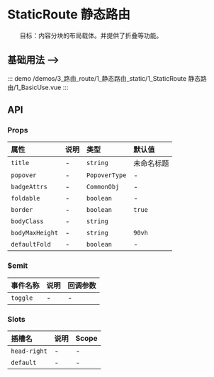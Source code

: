 # StaticRoute 静态路由

&emsp;&emsp;目标：内容分块的布局载体。并提供了折叠等功能。
## 基础用法 -->



::: demo 
/demos/3_路由_route/1_静态路由_static/1_StaticRoute 静态路由/1_BasicUse.vue
:::


## API 

### Props

|属性|说明|类型|默认值|
|:---|:---|:---|:---|
|`title`|-|`string`|未命名标题|
|`popover`|-|`PopoverType`|-|
|`badgeAttrs`|-|`CommonObj`|-|
|`foldable`|-|`boolean`|-|
|`border`|-|`boolean`|`true`|
|`bodyClass`|-|`string`||
|`bodyMaxHeight`|-|`string`|`90vh`|
|`defaultFold`|-|`boolean`|-|

### $emit

|事件名称|说明|回调参数|
|:---|:---|:---|
|`toggle`|-|-|

### Slots

|插槽名|说明|Scope|
|:---|:---|:---|
|`head-right`|-|-|
|`default`|-|-|
